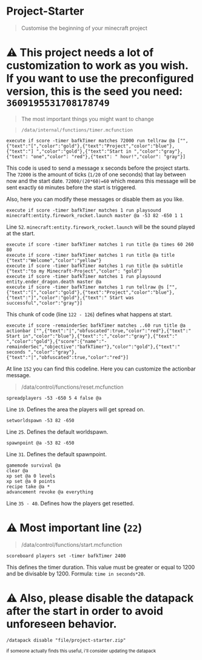 # Project-Starter
>Customise the beginning of your minecraft project

# ⚠ This project needs a lot of customization to work as you wish. If you want to use the preconfigured version, this is the seed you need: `3609195531708178749`
>The most important things you might want to change

>`/data/internal/functions/timer.mcfunction`
```mcfunction
execute if score -timer bafkTimer matches 72000 run tellraw @a ["",{"text":"[","color":"gold"},{"text":"Project","color":"blue"},{"text":"] ","color":"gold"},{"text":"Start in ","color":"gray"},{"text": "one","color": "red"},{"text": " hour!","color": "gray"}]
```
This code is used to send a message x seconds before the project starts.
The `72000` is the amount of ticks (`1/20` of one seconds) that lay between now and the start date.
`72000/(20*60)=60` which means this message will be sent exactly `60` minutes before the start is triggered.

Also, here you can modify these messages or disable them as you like.


```mcfunction
execute if score -timer bafkTimer matches 1 run playsound minecraft:entity.firework_rocket.launch master @a -53 82 -650 1 1
```
Line `52`.
`minecraft:entity.firework_rocket.launch` will be the sound played at the start.


```mcfunction
execute if score -timer bafkTimer matches 1 run title @a times 60 260 80
execute if score -timer bafkTimer matches 1 run title @a title {"text":"Welcome","color":"yellow"}
execute if score -timer bafkTimer matches 1 run title @a subtitle {"text":"to my Minecraft-Project","color": "gold"}
execute if score -timer bafkTimer matches 1 run playsound entity.ender_dragon.death master @a
execute if score -timer bafkTimer matches 1 run tellraw @s ["",{"text":"[","color":"gold"},{"text":"Project","color":"blue"},{"text":"]","color":"gold"},{"text":" Start was successful","color":"gray"}]
```
This chunk of code (line `122 - 126`) defines what happens at start.


```mcfunction
execute if score -remainderSec bafkTimer matches ..60 run title @a actionbar ["",{"text":"|","obfuscated":true,"color":"red"},{"text":" Start in","color":"blue"},{"text":":","color":"gray"},{"text":" ","color":"gold"},{"score":{"name":"-remainderSec","objective":"bafkTimer"},"color":"gold"},{"text":" seconds ","color":"gray"},{"text":"|","obfuscated":true,"color":"red"}]
```
At line `152` you can find this codeline. Here you can customize the actionbar message.



>/data/control/functions/reset.mcfunction
```mcfunction
spreadplayers -53 -650 5 4 false @a
```
Line `19`. Defines the area the players will get spread on.


```mcfunction
setworldspawn -53 82 -650
```
Line `25`. Defines the default worldspawn.


```mcfunction
spawnpoint @a -53 82 -650
```
Line `31`. Defines the default spawnpoint.


```mcfunction
gamemode survival @a
clear @a
xp set @a 0 levels
xp set @a 0 points
recipe take @a *
advancement revoke @a everything
```
Line `35 - 40`. Defines how the players get resetted.



# ⚠ Most important line (`22`)
>/data/control/functions/start.mcfunction
```mcfunction
scoreboard players set -timer bafkTimer 2400 
```
This defines the timer duration.
This value must be greater or equal to 1200 and be divisable by 1200. Formula: `time in seconds*20`.

# ⚠ Also, please disable the datapack after the start in order to avoid unforeseen behavior.
```
/datapack disable "file/project-starter.zip"
```



<sup>if someone actually finds this useful, i'll consider updating the datapack</sup>
